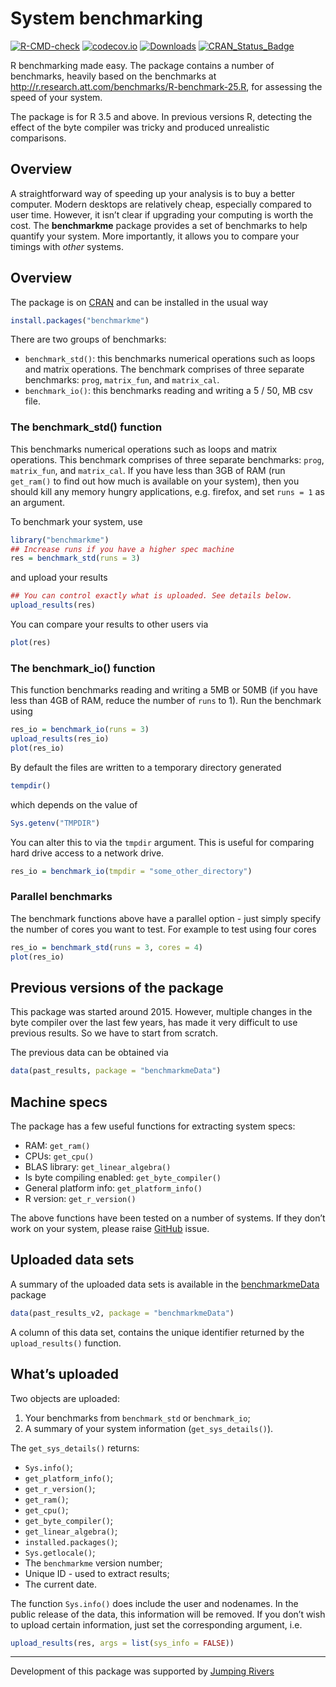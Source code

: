 
<!-- README.md is generated from README.Rmd. Please edit that file -->

# System benchmarking

[![R-CMD-check](https://github.com/csgillespie/benchmarkme/workflows/R-CMD-check/badge.svg)](https://github.com/csgillespie/benchmarkme/actions)
[![codecov.io](https://codecov.io/github/csgillespie/benchmarkme/coverage.svg?branch=master)](https://codecov.io/github/csgillespie/benchmarkme?branch=master)
[![Downloads](http://cranlogs.r-pkg.org/badges/benchmarkme?color=brightgreen)](https://cran.r-project.org/package=benchmarkme)
[![CRAN\_Status\_Badge](http://www.r-pkg.org/badges/version/benchmarkme)](https://cran.r-project.org/package=benchmarkme)

R benchmarking made easy. The package contains a number of benchmarks,
heavily based on the benchmarks at
<http://r.research.att.com/benchmarks/R-benchmark-25.R>, for assessing
the speed of your system.

The package is for R 3.5 and above. In previous versions R, detecting
the effect of the byte compiler was tricky and produced unrealistic
comparisons.

## Overview

A straightforward way of speeding up your analysis is to buy a better
computer. Modern desktops are relatively cheap, especially compared to
user time. However, it isn’t clear if upgrading your computing is worth
the cost. The **benchmarkme** package provides a set of benchmarks to
help quantify your system. More importantly, it allows you to compare
your timings with *other* systems.

<!-- You can view past benchmarks via the [Shiny](https://jumpingrivers.shinyapps.io/benchmarkme/) interface. -->

## Overview

The package is on [CRAN](https://cran.r-project.org/package=benchmarkme)
and can be installed in the usual way

``` r
install.packages("benchmarkme")
```

There are two groups of benchmarks:

-   `benchmark_std()`: this benchmarks numerical operations such as
    loops and matrix operations. The benchmark comprises of three
    separate benchmarks: `prog`, `matrix_fun`, and `matrix_cal`.
-   `benchmark_io()`: this benchmarks reading and writing a 5 / 50, MB
    csv file.

### The benchmark\_std() function

This benchmarks numerical operations such as loops and matrix
operations. This benchmark comprises of three separate benchmarks:
`prog`, `matrix_fun`, and `matrix_cal`. If you have less than 3GB of RAM
(run `get_ram()` to find out how much is available on your system), then
you should kill any memory hungry applications, e.g. firefox, and set
`runs = 1` as an argument.

To benchmark your system, use

``` r
library("benchmarkme")
## Increase runs if you have a higher spec machine
res = benchmark_std(runs = 3)
```

and upload your results

``` r
## You can control exactly what is uploaded. See details below.
upload_results(res)
```

You can compare your results to other users via

``` r
plot(res)
```

<!-- You can also compare your results using the [Shiny](https://jumpingrivers.shinyapps.io/benchmarkme/) interface.  -->
<!-- Simply create a results bundle -->
<!-- ```{r, eval=FALSE} -->
<!-- create_bundle(res, filename = "results.rds") -->
<!-- ``` -->
<!-- and upload to the webpage. -->

### The benchmark\_io() function

This function benchmarks reading and writing a 5MB or 50MB (if you have
less than 4GB of RAM, reduce the number of `runs` to 1). Run the
benchmark using

``` r
res_io = benchmark_io(runs = 3)
upload_results(res_io)
plot(res_io)
```

By default the files are written to a temporary directory generated

``` r
tempdir()
```

which depends on the value of

``` r
Sys.getenv("TMPDIR")
```

You can alter this to via the `tmpdir` argument. This is useful for
comparing hard drive access to a network drive.

``` r
res_io = benchmark_io(tmpdir = "some_other_directory")
```

### Parallel benchmarks

The benchmark functions above have a parallel option - just simply
specify the number of cores you want to test. For example to test using
four cores

``` r
res_io = benchmark_std(runs = 3, cores = 4)
plot(res_io)
```

## Previous versions of the package

This package was started around 2015. However, multiple changes in the
byte compiler over the last few years, has made it very difficult to use
previous results. So we have to start from scratch.

The previous data can be obtained via

``` r
data(past_results, package = "benchmarkmeData")
```

## Machine specs

The package has a few useful functions for extracting system specs:

-   RAM: `get_ram()`
-   CPUs: `get_cpu()`
-   BLAS library: `get_linear_algebra()`
-   Is byte compiling enabled: `get_byte_compiler()`
-   General platform info: `get_platform_info()`
-   R version: `get_r_version()`

The above functions have been tested on a number of systems. If they
don’t work on your system, please raise
[GitHub](https://github.com/csgillespie/benchmarkme/issues) issue.

## Uploaded data sets

A summary of the uploaded data sets is available in the
[benchmarkmeData](https://github.com/csgillespie/benchmarkme-data)
package

``` r
data(past_results_v2, package = "benchmarkmeData")
```

A column of this data set, contains the unique identifier returned by
the `upload_results()` function.

## What’s uploaded

Two objects are uploaded:

1.  Your benchmarks from `benchmark_std` or `benchmark_io`;
2.  A summary of your system information (`get_sys_details()`).

The `get_sys_details()` returns:

-   `Sys.info()`;
-   `get_platform_info()`;
-   `get_r_version()`;
-   `get_ram()`;
-   `get_cpu()`;
-   `get_byte_compiler()`;
-   `get_linear_algebra()`;
-   `installed.packages()`;
-   `Sys.getlocale()`;
-   The `benchmarkme` version number;
-   Unique ID - used to extract results;
-   The current date.

The function `Sys.info()` does include the user and nodenames. In the
public release of the data, this information will be removed. If you
don’t wish to upload certain information, just set the corresponding
argument, i.e.

``` r
upload_results(res, args = list(sys_info = FALSE))
```

------------------------------------------------------------------------

Development of this package was supported by [Jumping
Rivers](https://www.jumpingrivers.com)
